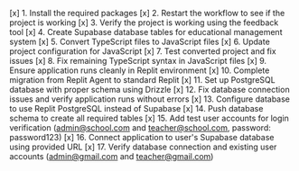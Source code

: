 [x] 1. Install the required packages
[x] 2. Restart the workflow to see if the project is working
[x] 3. Verify the project is working using the feedback tool
[x] 4. Create Supabase database tables for educational management system
[x] 5. Convert TypeScript files to JavaScript files
[x] 6. Update project configuration for JavaScript
[x] 7. Test converted project and fix issues
[x] 8. Fix remaining TypeScript syntax in JavaScript files
[x] 9. Ensure application runs cleanly in Replit environment
[x] 10. Complete migration from Replit Agent to standard Replit
[x] 11. Set up PostgreSQL database with proper schema using Drizzle
[x] 12. Fix database connection issues and verify application runs without errors
[x] 13. Configure database to use Replit PostgreSQL instead of Supabase
[x] 14. Push database schema to create all required tables
[x] 15. Add test user accounts for login verification (admin@school.com and teacher@school.com, password: password123)
[x] 16. Connect application to user's Supabase database using provided URL
[x] 17. Verify database connection and existing user accounts (admin@gmail.com and teacher@gmail.com)